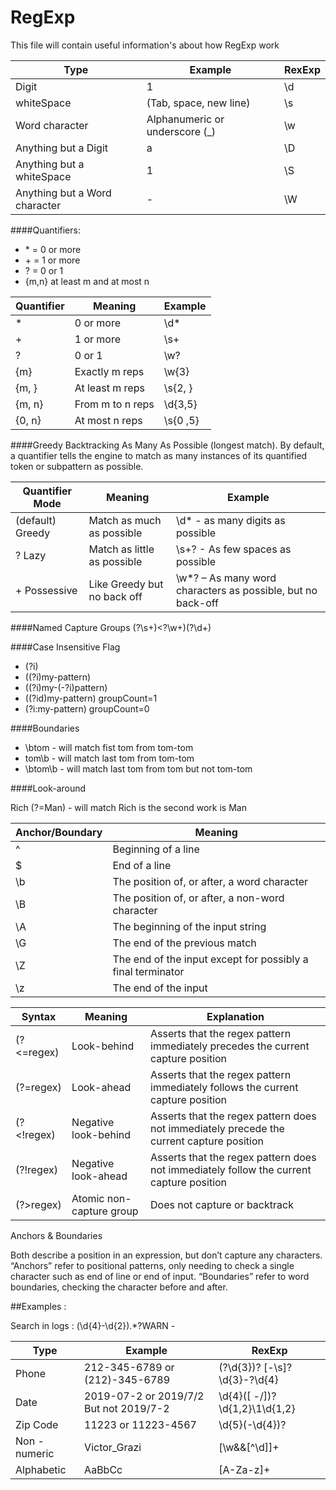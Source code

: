 # RegExp

This file will contain useful information's about how RegExp work

| Type                          | Example                        | RexExp |
|-------------------------------|--------------------------------|--------|
| Digit                         | 1                              | \d     |
| whiteSpace                    | (Tab, space, new line)         | \s     |
| Word character                | Alphanumeric or underscore (_) | \w     |
| Anything but a Digit          | a                              | \D     |
| Anything but a whiteSpace     | 1                              | \S     |
| Anything but a Word character | -                              | \W     |

####Quantifiers:

* \* = 0 or more
* \+ = 1 or more
* ? = 0 or 1
* {m,n} at least m and at most n


| Quantifier | Meaning          | Example  |
|------------|------------------|----------|
| *          | 0 or more        | \d*      |
| +          | 1 or more        | \s+      |
| ?          | 0 or 1           | \w?      |
| {m}        | Exactly m reps   | \w{3}    |
| {m, }      | At least m reps  | \s{2, }  |
| {m, n}     | From m to n reps | \d{3,5}  |
| {0, n}     | At most n reps   | \s{0 ,5} |


####Greedy Backtracking
 As Many As Possible (longest match).
By default, a quantifier tells the engine to match as many instances of its quantified token or subpattern as possible. 

| Quantifier Mode  | Meaning                     | Example                                                     |
|------------------|-----------------------------|-------------------------------------------------------------|
| (default) Greedy | Match as much as possible   | \d* - as many digits as possible                            |
| ? Lazy           | Match as little as possible | \s+? - As few spaces as possible                            |
| + Possessive     | Like Greedy but no back off | \w*? – As many word characters as possible, but no back-off |


####Named Capture Groups
(?<spaces>\s+)<?<text>\w+)(?<digits>\d+)
    
####Case Insensitive Flag    

* (?i)
* ((?i)my-pattern)
* ((?i)my-(-?i)pattern)
* ((?id)my-pattern) groupCount=1
* (?i:my-pattern) groupCount=0
   
####Boundaries
* \btom - will match fist tom from tom-tom
* tom\b - will match last tom from tom-tom  
* \btom\b - will match last tom from tom but not tom-tom 

####Look-around

Rich (?=Man) - will match Rich is the second work is Man 


| Anchor/Boundary | Meaning                                                     |
|-----------------|-------------------------------------------------------------|
| ^               | Beginning of a line                                         |
| $               | End of a line                                               |
| \b              | The position of, or after, a word character                 |
| \B              | The position of, or after, a non-word character             |
| \A              | The beginning of the input string                           |
| \G              | The end of the previous match                               |
| \Z              | The end of the input except for possibly a final terminator |
| \z              | The end of the input                                        |

| Syntax     | Meaning                  | Explanation                                                                              |
|------------|--------------------------|------------------------------------------------------------------------------------------|
| (?<=regex) | Look-behind              | Asserts that the regex pattern immediately precedes the current capture position         |
| (?=regex)  | Look-ahead               | Asserts that the regex pattern immediately follows the current capture position          |
| (?<!regex) | Negative look-behind     | Asserts that the regex pattern does not immediately precede the current capture position |
| (?!regex)  | Negative look-ahead      | Asserts that the regex pattern does not immediately follow the current capture position  |
| (?>regex)  | Atomic non-capture group | Does not capture or backtrack                                                            |

Anchors & Boundaries

Both describe a position in an expression,
but don’t capture any characters.
“Anchors” refer to positional patterns, only
needing to check a single character such as
end of line or end of input.
“Boundaries” refer to word boundaries,
checking the character before and after.

##Examples :

Search in logs : (\d{4}-\d{2}).*?WARN -

| Type          | Example                                | RexExp                         |
|---------------|----------------------------------------|--------------------------------|
| Phone         | 212-345-6789 or (212)-345-6789         | \(?\d{3}\)? [-\s]?\d{3}-?\d{4} |
| Date          | 2019-07-2 or 2019/7/2 But not 2019/7-2 | \d{4}([ -/])?\d{1,2}\1\d{1,2}  |
| Zip Code      | 11223 or 11223-4567                    | \d{5}(-\d{4})?                 |
| Non - numeric | Victor_Grazi                           | [\w&&[^\d]]+                   |
| Alphabetic    | AaBbCc                                 | [A-Za-z]+                      |
